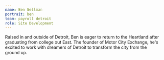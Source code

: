 ```yaml
---
name: Ben Gellman
portrait: ben
team: payroll detroit
role: Site Development
---
```


Raised in and outside of Detroit, Ben is eager to return to the Heartland after graduating from college out East. The founder of Motor City Exchange, he's excited to work with dreamers of Detroit to transform the city from the ground up.